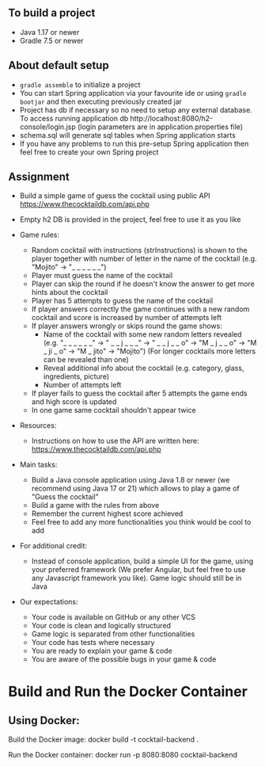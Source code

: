 ## To build a project
* Java 1.17 or newer
* Gradle 7.5 or newer

## About default setup
* `gradle assemble` to initialize a project
* You can start Spring application via your favourite ide or using `gradle bootjar` and then executing previously created jar
* Project has db if necessary so no need to setup any external database. To access running application db http://localhost:8080/h2-console/login.jsp (login parameters are in application.properties file)
* schema.sql will generate sql tables when Spring application starts
* If you have any problems to run this pre-setup Spring application then feel free to create your own Spring project

## Assignment
  * Build a simple game of guess the cocktail using public API https://www.thecocktaildb.com/api.php
  * Empty h2 DB is provided in the project, feel free to use it as you like

  * Game rules:
    * Random cocktail with instructions (strInstructions) is shown to the player together with number of letter in the name of the cocktail (e.g. "Mojito" -> "_ _ _ _ _ _")
    * Player must guess the name of the cocktail
    * Player can skip the round if he doesn't know the answer to get more hints about the cocktail
    * Player has 5 attempts to guess the name of the cocktail
    * If player answers correctly the game continues with a new random cocktail and score is increased by number of attempts left
    * If player answers wrongly or skips round the game shows:
      * Name of the cocktail with some new random letters revealed (e.g. "_ _ _ _ _ _" -> " _ _ j _ _ _" -> " _ _ j _ _ o" -> "M _ j _ _ o" -> "M _ ji _ o" -> "M _ jito" -> "Mojito") (For longer cocktails more letters can be revealed than one)
      * Reveal additional info about the cocktail (e.g. category, glass, ingredients, picture)
      * Number of attempts left
    * If player fails to guess the cocktail after 5 attempts the game ends and high score is updated
    * In one game same cocktail shouldn't appear twice

  * Resources:
    * Instructions on how to use the API are written here: https://www.thecocktaildb.com/api.php

  * Main tasks:
    * Build a Java console application using Java 1.8 or newer (we recommend using Java 17 or 21) which allows to play a game of "Guess the cocktail"
    * Build a game with the rules from above
    * Remember the current highest score achieved
    * Feel free to add any more functionalities you think would be cool to add

  * For additional credit:
    * Instead of console application, build a simple UI for the game, using your preferred framework (We prefer Angular, but feel free to use any Javascript framework you like). Game logic should still be in Java
	
  * Our expectations:
    * Your code is available on GitHub or any other VCS
    * Your code is clean and logically structured
    * Game logic is separated from other functionalities
    * Your code has tests where necessary
    * You are ready to explain your game & code
    * You are aware of the possible bugs in your game & code

# Build and Run the Docker Container

## Using Docker:

Build the Docker image:
    docker build -t cocktail-backend .

Run the Docker container:
    docker run -p 8080:8080 cocktail-backend